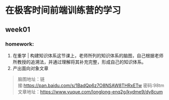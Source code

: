 # 在极客时间前端训练营的学习


## week01  
### homework:
1. 在重学 | 构建知识体系这节课上，老师所列的知识体系的脑图，自己根据老师所教授的追溯法，并通过理解将其补充完整，形成自己的知识体系。
2. 产出面向对象文章
   
> 脑图地址：链接:https://pan.baidu.com/s/1BadQp6z7O8NSAW8THRxETw  密码:98tm  
> 文章地址：https://www.yuque.com/longlong-enq2g/kydme9/dy8cum
